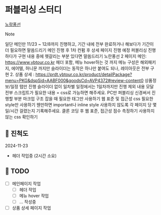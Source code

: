 # 퍼블리싱 스터디

[노랑풍선](https://www.ybtour.co.kr/)

> [!NOTE]
> 일단 메인만 11/23 ~ 12/8까지 진행하고, 기간 내에 전부 완료하거나 해보다가 기간이 더 필요하면 말씀드리기
> 메인 진행 후 1차 컨펌 후 상세 페이지 진행 예정
> 퍼블리싱 진행하다가 구현 내용 중에 헷갈리는 부분 있다면 말씀드리기
> 노란풍선 2 페이지
> 메인: https://www.ybtour.co.kr
> 헤더 포함, 메뉴 hover하는 것 까지
> 메뉴 구성은 해외패키지, 에어텔, 허니문 까지만
> 슬라이더는 동작은 하나만 붙여도 되나, 레이아웃은 전부 구현 2. 상품 상세 : https://prdt.ybtour.co.kr/product/detailPackage?menu=PKG&dspSid=AABF000&goodsCd=AVP4372#review-content0
> 상품정보/일정 탭만 진행
> 슬라이더 없이
> 일차별 일정에서는 1일차까지만 진행
> 제외 내용
> 모달 전부
> 스크립트가 필요한 내용 = css로 가능하면 해주세요.
> PC만 퍼블리싱
> 신경써서 진행할 부분
> 마크업
> 구조 잡을 때 필요한 태그만 사용하기
> 웹 표준 및 접근성
> css
> 필요한 style만 사용하기
> 웬만하면 important나 inline style 사용하지 않도록
> 각 페이지 당 몇 일/시간 걸렸는지 기록해주세요.
> 클론 코딩 후
> 웹 표준, 접근성 점수 측정하기
> 사용하지 않는 css 확인하기

## 🚀 진척도

2024-11-23

- 헤더 작업중 (2시간 소요)

## 📝 TODO

- [ ] 메인페이지 작업
  - [ ] 헤더 작업
  - [ ] 메뉴 hover 작업
  - [ ] ... 작성중
- [ ] 상품 상세 페이지 작업
